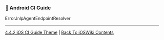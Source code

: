 ### 🤖 Android CI Guide



ErrorJnlpAgentEndpointResolver



---

[4.4.2 iOS CI Guide Theme](/4%20Linkage/4.4%20CI:CD/4.4.2%20%20iOS_CI.md) | [Back To iOSWiki Contents](https://github.com/eldaroid/iOSWiki)
